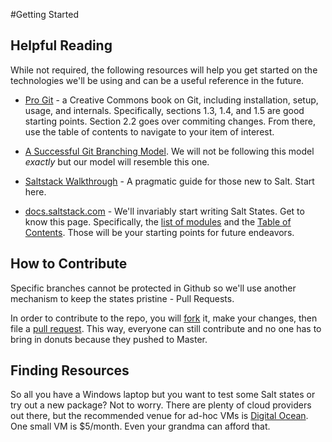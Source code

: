 #Getting Started

## Helpful Reading
While not required, the following resources will help you get started on the technologies we'll be using and can be a useful reference in the future.

* [Pro Git](http://git-scm.com/book) - a Creative Commons book on Git, including installation, setup, usage, and internals. Specifically, sections 1.3, 1.4, and 1.5 are good starting points. Section 2.2 goes over commiting changes. From there, use the table of contents to navigate to your item of interest.

* [A Successful Git Branching Model](http://nvie.com/posts/a-successful-git-branching-model/). We will not be following this model *exactly* but our model will resemble this one.

* [Saltstack Walkthrough](http://docs.saltstack.com/en/latest/topics/tutorials/walkthrough.html) - A pragmatic guide for those new to Salt. Start here.

* [docs.saltstack.com](docs.saltstack.com) - We'll invariably start writing Salt States. Get to know this page. Specifically, the [list of modules](http://docs.saltstack.com/en/latest/salt-modindex.html) and the [Table of Contents](http://docs.saltstack.com/en/latest/contents.html). Those will be your starting points for future endeavors.

## How to Contribute
Specific branches cannot be protected in Github so we'll use another mechanism to keep the states pristine - Pull Requests.

In order to contribute to the repo, you will [fork](https://help.github.com/articles/fork-a-repo) it, make your changes, then file a [pull request](https://help.github.com/articles/creating-a-pull-request). This way, everyone can still contribute and no one has to bring in donuts because they pushed to Master.


## Finding Resources
So all you have a Windows laptop but you want to test some Salt states or try out a new package? Not to worry. There are plenty of cloud providers out there, but the recommended venue for ad-hoc VMs is [Digital Ocean](https://www.digitalocean.com/). One small VM is $5/month. Even your grandma can afford that.
